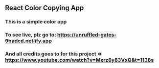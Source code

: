 ## React Color Copying App

### This is a simple color app
### To see live, plz go to: https://unruffled-gates-9badcd.netlify.app
### And all credits goes to for this project => https://www.youtube.com/watch?v=Mxrz6y83VxQ&t=1138s
